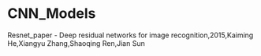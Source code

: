 # CNN_Models

Resnet_paper - Deep residual networks for image recognition,2015,Kaiming He,Xiangyu Zhang,Shaoqing Ren,Jian Sun
